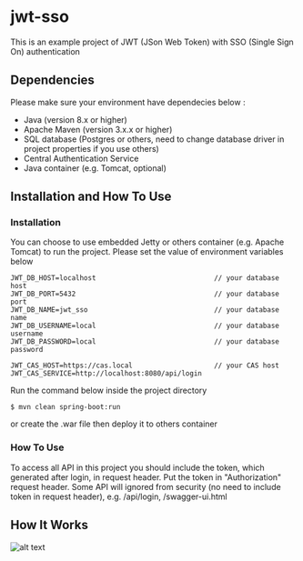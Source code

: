 # jwt-sso

This is an example project of JWT (JSon Web Token) with SSO (Single Sign On) authentication

## Dependencies
Please make sure your environment have dependecies below :
<ul>
<li>Java (version 8.x or higher)</li>
<li>Apache Maven (version 3.x.x or higher)</li>
<li>SQL database (Postgres or others, need to change database driver in project properties if you use others)</li>
<li>Central Authentication Service</li>
<li>Java container (e.g. Tomcat, optional)</li>
</ul>

## Installation and How To Use
### Installation
You can choose to use embedded Jetty or others container (e.g. Apache Tomcat) to run the project.
Please set the value of environment variables below
```
JWT_DB_HOST=localhost                             // your database host
JWT_DB_PORT=5432                                  // your database port
JWT_DB_NAME=jwt_sso                               // your database name
JWT_DB_USERNAME=local                             // your database username
JWT_DB_PASSWORD=local                             // your database password

JWT_CAS_HOST=https://cas.local                    // your CAS host
JWT_CAS_SERVICE=http://localhost:8080/api/login
```
Run the command below inside the project directory
```
$ mvn clean spring-boot:run
```
or create the .war file then deploy it to others container

### How To Use
To access all API in this project you should include the token, which generated after login, in request header. Put the token in "Authorization" request header. Some API will ignored from security (no need to include token in request header), e.g. /api/login, /swagger-ui.html

## How It Works
![alt text](https://lh3.googleusercontent.com/TtdOxSicBd02Ekfu6CvgHvGChtIw8KKQa2eFlwSOeqAdMknIyew4D_5Ali6a9_N2AwtlhdgF9V6MJl5RM3LzsN6dYUDl0oOBNuEXomCoWypvxp_hESBX0EbCJWBflfRGNdWcfuG75Q=w961-h361-no)
